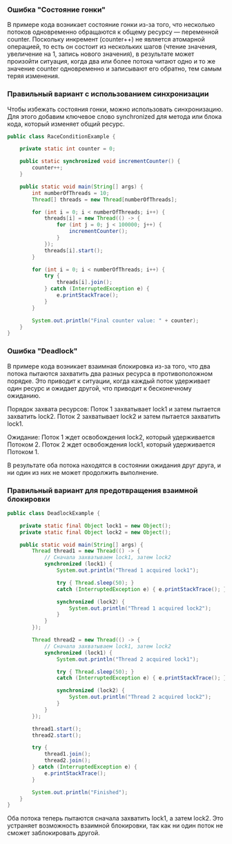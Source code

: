 ### Ошибка "Состояние гонки"

В примере кода возникает состояние гонки из-за того, что несколько потоков 
одновременно обращаются к общему ресурсу — переменной counter. 
Поскольку инкремент (counter++) не является атомарной операцией, 
то есть он состоит из нескольких шагов (чтение значения, увеличение на 1, запись нового значения), 
в результате может произойти ситуация, когда два или более потока читают одно и то же значение 
counter одновременно и записывают его обратно, тем самым теряя изменения.

### Правильный вариант с использованием синхронизации
Чтобы избежать состояния гонки, можно использовать синхронизацию. 
Для этого добавим ключевое слово synchronized для метода или блока кода, 
который изменяет общий ресурс.

```java
public class RaceConditionExample {

    private static int counter = 0;

    public static synchronized void incrementCounter() {
        counter++;
    }

    public static void main(String[] args) {
        int numberOfThreads = 10;
        Thread[] threads = new Thread[numberOfThreads];

        for (int i = 0; i < numberOfThreads; i++) {
            threads[i] = new Thread(() -> {
                for (int j = 0; j < 100000; j++) {
                    incrementCounter();
                }
            });
            threads[i].start();
        }

        for (int i = 0; i < numberOfThreads; i++) {
            try {
                threads[i].join();
            } catch (InterruptedException e) {
                e.printStackTrace();
            }
        }

        System.out.println("Final counter value: " + counter);
    }
}
```

### Ошибка "Deadlock"
В примере кода возникает взаимная блокировка из-за того, 
что два потока пытаются захватить два разных ресурса в противоположном порядке. 
Это приводит к ситуации, когда каждый поток удерживает один ресурс и ожидает другой, 
что приводит к бесконечному ожиданию.

Порядок захвата ресурсов:
Поток 1 захватывает lock1 и затем пытается захватить lock2.
Поток 2 захватывает lock2 и затем пытается захватить lock1.

Ожидание:
Поток 1 ждет освобождения lock2, который удерживается Потоком 2.
Поток 2 ждет освобождения lock1, который удерживается Потоком 1.

В результате оба потока находятся в состоянии ожидания друг друга, и ни один из них не может продолжить выполнение.

### Правильный вариант для предотвращения взаимной блокировки


```java
public class DeadlockExample {

    private static final Object lock1 = new Object();
    private static final Object lock2 = new Object();

    public static void main(String[] args) {
        Thread thread1 = new Thread(() -> {
            // Сначала захватываем lock1, затем lock2
            synchronized (lock1) {
                System.out.println("Thread 1 acquired lock1");

                try { Thread.sleep(50); } 
                catch (InterruptedException e) { e.printStackTrace(); }

                synchronized (lock2) {
                    System.out.println("Thread 1 acquired lock2");
                }
            }
        });

        Thread thread2 = new Thread(() -> {
            // Сначала захватываем lock1, затем lock2
            synchronized (lock1) {
                System.out.println("Thread 2 acquired lock1");

                try { Thread.sleep(50); } 
                catch (InterruptedException e) { e.printStackTrace(); }

                synchronized (lock2) {
                    System.out.println("Thread 2 acquired lock2");
                }
            }
        });

        thread1.start();
        thread2.start();

        try {
            thread1.join();
            thread2.join();
        } catch (InterruptedException e) {
            e.printStackTrace();
        }

        System.out.println("Finished");
    }
}
```

Оба потока теперь пытаются сначала захватить lock1, а затем lock2. 
Это устраняет возможность взаимной блокировки, 
так как ни один поток не сможет заблокировать другой.